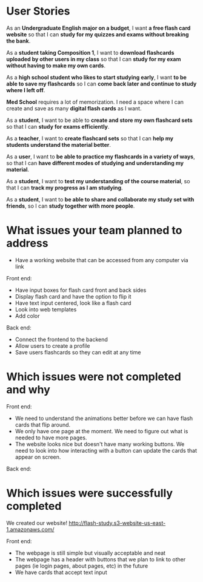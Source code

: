 # **User Stories**


As an **Undergraduate English major on a budget**, I want **a free flash card website** so that I can **study for my quizzes and exams without breaking the bank**.

As a **student taking Composition 1**, I want to **download flashcards uploaded by other users in my class** so that I can **study for my exam without having to make my own cards**.

As a **high school student who likes to start studying early**, I want **to be able to save my flashcards** so I can **come back later and continue to study where I left off**.

**Med School** requires a lot of memorization.  I need a space where I can create and save as many **digital flash cards** as I want.

As a **student**, I want to be able to **create and store my own flashcard sets** so that I can **study for exams efficiently**.

As a **teacher**, I want to **create flashcard sets** so that I can **help my students understand the material better**.

As a **user**, I want to **be able to practice my flashcards in a variety of ways**, so that I can **have different modes of studying and understanding my material**.

As a **student**, I want to **test my understanding of the course material**, so that I can **track my progress as I am studying**.

As a **student**, I want to **be able to share and collaborate my study set with friends**, so I can **study together with more people**.




# **What issues your team planned to address**

- Have a working website that can be accessed from any computer via link

Front end:
- Have input boxes for flash card front and back sides
- Display flash card and have the option to flip it
- Have text input centered, look like a flash card
- Look into web templates
- Add color

Back end:
- Connect the frontend to the backend
- Allow users to create a profile
- Save users flashcards so they can edit at any time

# **Which issues were not completed and why** #

Front end:
- We need to understand the animations better before we can have flash cards that flip around.
- We only have one page at the moment.  We need to figure out what is needed to have more pages.
- The website looks nice but doesn't have many working buttons.  We need to look into how interacting with a button can update the cards that appear on screen.


Back end:

# **Which issues were successfully completed**

We created our website! http://flash-study.s3-website-us-east-1.amazonaws.com/

Front end:
- The webpage is still simple but visually acceptable and neat
- The webpage has a header with buttons that we plan to link to other pages (ie login pages, about pages, etc) in the future
- We have cards that accept text input
